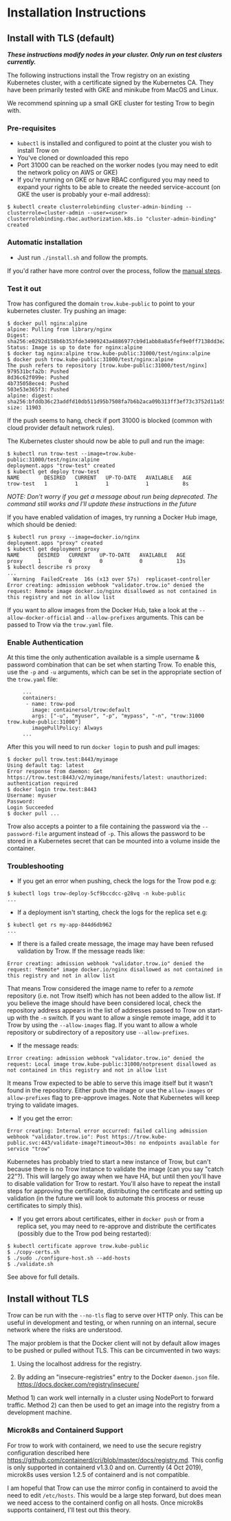 Installation Instructions
=========================

## Install with TLS (default)

***These instructions modify nodes in your cluster. Only run on test clusters currently.***

The following instructions install the Trow registry on an existing Kubernetes
cluster, with a certificate signed by the Kubernetes CA. They have been
primarily tested with GKE and minikube from MacOS and Linux. 

We recommend spinning up a small GKE cluster for testing Trow to begin with.

### Pre-requisites

 - `kubectl` is installed and configured to point at the cluster you wish to install Trow on
 - You've cloned or downloaded this repo
 - Port 31000 can be reached on the worker nodes (you may need to edit the
   network policy on AWS or GKE)
 - If you're running on GKE or have RBAC configured you may need to expand your
   rights to be able to create the needed service-account (on GKE the user is probably your e-mail address):
```
$ kubectl create clusterrolebinding cluster-admin-binding --clusterrole=cluster-admin --user=<user>
clusterrolebinding.rbac.authorization.k8s.io "cluster-admin-binding" created
```

### Automatic installation

 - Just run `./install.sh` and follow the prompts. 

If you'd rather have more control over the process, follow the [manual
steps](./MANUAL_INSTALL.md).

### Test it out

Trow has configured the domain `trow.kube-public` to point to your kubernetes cluster. Try pushing an image:

```
$ docker pull nginx:alpine
alpine: Pulling from library/nginx
Digest: sha256:e0292d158b6b353fde34909243a4886977cb9d1abb8a8a5fef9e0ff7138dd3e2
Status: Image is up to date for nginx:alpine
$ docker tag nginx:alpine trow.kube-public:31000/test/nginx:alpine
$ docker push trow.kube-public:31000/test/nginx:alpine
The push refers to repository [trow.kube-public:31000/test/nginx]
979531bcfa2b: Pushed 
8d36c62f099e: Pushed 
4b735058ece4: Pushed 
503e53e365f3: Pushed 
alpine: digest: sha256:bfddb36c23addfd10db511d95b7508fa7b6b2aca09b313ff3ef73c3752d11a55 size: 11903
```

If the push seems to hang, check if port 31000 is blocked (common with cloud provider default network rules).

The Kubernetes cluster should now be able to pull and run the image:

```
$ kubectl run trow-test --image=trow.kube-public:31000/test/nginx:alpine
deployment.apps "trow-test" created
$ kubectl get deploy trow-test
NAME        DESIRED   CURRENT   UP-TO-DATE   AVAILABLE   AGE
trow-test   1         1         1            1           8s
```

_NOTE: Don't worry if you get a message about run being deprecated. The command still works and I'll update these instructions in the future_

If you have enabled validation of images, try running a Docker Hub image, which should be denied:

```
$ kubectl run proxy --image=docker.io/nginx
deployment.apps "proxy" created
$ kubectl get deployment proxy
NAME      DESIRED   CURRENT   UP-TO-DATE   AVAILABLE   AGE
proxy     1         0         0            0           13s
$ kubectl describe rs proxy
...
  Warning  FailedCreate  16s (x13 over 57s)  replicaset-controller  Error creating: admission webhook "validator.trow.io" denied the request: Remote image docker.io/nginx disallowed as not contained in this registry and not in allow list
```

If you want to allow images from the Docker Hub, take a look at the `--allow-docker-official` and `--allow-prefixes` arguments. This can be passed to Trow via the `trow.yaml` file.

### Enable Authentication

At this time the only authentication available is a simple username & password combination that can be set when starting Trow. To enable this, use the `-p` and `-u` arguments, which can be set in the appropriate section of the `trow.yaml` file:

```
     ...
     containers:                                                               
      - name: trow-pod                                                          
        image: containersol/trow:default                                        
        args: ["-u", "myuser", "-p", "mypass", "-n", "trow:31000 trow.kube-public:31000"]                       
        imagePullPolicy: Always
     ...   

```

After this you will need to run `docker login` to push and pull images:

```
$ docker pull trow.test:8443/myimage
Using default tag: latest
Error response from daemon: Get https://trow.test:8443/v2/myimage/manifests/latest: unauthorized: authentication required
$ docker login trow.test:8443
Username: myuser
Password: 
Login Succeeded
$ docker pull ...
```

Trow also accepts a pointer to a file containing the password via the `--password-file` argument instead of `-p`. This allows the password to be stored in a Kubernetes secret that can be mounted into a volume inside the container.

### Troubleshooting

 - If you get an error when pushing, check the logs for the Trow pod e.g:

```
$ kubectl logs trow-deploy-5cf9bccdcc-g28vq -n kube-public
...
```

 - If a deployment isn't starting, check the logs for the replica set e.g:

```
$ kubectl get rs my-app-844d6db962
...
```

 - If there is a failed create message, the image may have been refused validation by Trow. If the message reads like:

```
Error creating: admission webhook "validator.trow.io" denied the request: *Remote* image docker.io/nginx disallowed as not contained in this registry and not in allow list
```

That means Trow considered the image name to refer to a _remote_ repository (i.e. not Trow itself) which has not been added to the allow list. If you believe the image should have been considered local, check the repository address appears in the list of addresses passed to Trow on start-up with the `-n` switch. If you want to allow a single remote image, add it to Trow by using the `--allow-images` flag. If you want to allow a whole repository or subdirectory of a repository use `--allow-prefixes`.

 - If the message reads:

```
Error creating: admission webhook "validator.trow.io" denied the request: Local image trow.kube-public:31000/notpresent disallowed as not contained in this registry and not in allow list
```

It means Trow expected to be able to serve this image itself but it wasn't found in the repository. Either push the image or use the `allow-images` or `allow-prefixes` flag to pre-approve images. Note that Kubernetes will keep trying to validate images.

 - If you get the error:

```
Error creating: Internal error occurred: failed calling admission webhook "validator.trow.io": Post https://trow.kube-public.svc:443/validate-image?timeout=30s: no endpoints available for service "trow"
```

Kubernetes has probably tried to start a new instance of Trow, but can't because there is no Trow instance to validate the image (can you say "catch 22"?). This will largely go away when we have HA, but until then you'll have to disable validation for Trow to restart. You'll also have to repeat the install steps for approving the certificate, distributing the certificate and setting up validation (in the future we will look to automate this process or reuse certificates to simply this).

 - If you get errors about certificates, either in `docker push` or from a replica set, you may need to re-approve and distribute the certificates (possibly due to the Trow pod being restarted):

```
$ kubectl certificate approve trow.kube-public
$ ./copy-certs.sh
$ ./sudo ./configure-host.sh --add-hosts
$ ./validate.sh
```

See above for full details.

## Install without TLS

Trow can be run with the `--no-tls` flag to serve over HTTP only. This can be
useful in development and testing, or when running on an internal, secure
network where the risks are understood.

The major problem is that the Docker client will not by default allow images to
be pushed or pulled without TLS. This can be circumvented in two ways:

 1) Using the localhost address for the registry.  

 2) By adding an "insecure-registries" entry to the Docker `daemon.json` file.
https://docs.docker.com/registry/insecure/

Method 1) can work well internally in a cluster using NodePort to forward
traffic. Method 2) can then be used to get an image into the registry from a
development machine.

### Microk8s and Containerd Support

For trow to work with containerd, we need to use the secure registry
configuration described here
https://github.com/containerd/cri/blob/master/docs/registry.md. This config is
only supported in containerd v1.3.0 and on. Currently (4 Oct 2019), microk8s
uses version 1.2.5 of containerd and is not compatible.

I am hopeful that Trow can use the mirror config in containerd to avoid the
need to edit `/etc/hosts`. This would be a large step forward, but does mean we
need access to the containerd config on all hosts. Once microk8s supports
containerd, I'll test out this theory.

